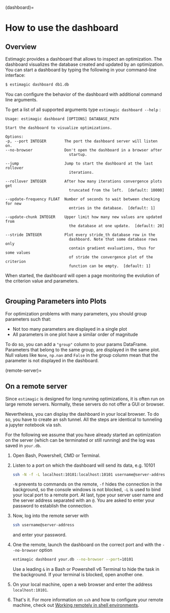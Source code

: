 (dashboard)=

# How to use the dashboard

## Overview

Estimagic provides a dashboard that allows to inspect an optimization. The dashboard
visualizes the database created and updated by an optimization. You can start a
dashboard by typing the following in your command-line interface:

```bash
$ estimagic dashboard db1.db
```

You can configure the behavior of the dashboard with additional command line arguments.

To get a list of all supported arguments type `estimagic dashboard --help` :

```
Usage: estimagic dashboard [OPTIONS] DATABASE_PATH

Start the dashboard to visualize optimizations.

Options:
-p, --port INTEGER        The port the dashboard server will listen on.
--no-browser              Don't open the dashboard in a browser after
                            startup.

--jump                    Jump to start the dashboard at the last rollover
                            iterations.

--rollover INTEGER        After how many iterations convergence plots get
                            truncated from the left.  [default: 10000]

--update-frequency FLOAT  Number of seconds to wait between checking for new
                            entries in the database.  [default: 1]

--update-chunk INTEGER    Upper limit how many new values are updated from
                            the database at one update.  [default: 20]

--stride INTEGER          Plot every stride_th database row in the
                            dashboard. Note that some database rows only
                            contain gradient evaluations, thus for some values
                            of stride the convergence plot of the criterion
                            function can be empty.  [default: 1]
```

When started, the dashboard will open a page monitoring the evolution of the criterion
value and parameters.

```{image} ../../_static/images/dashboard.gif
```

## Grouping Parameters into Plots

For optimization problems with many parameters, you should group parameters such that:

- Not too many parameters are displayed in a single plot
- All parameters in one plot have a similar order of magnitude

To do so, you can add a `"group"` column to your params DataFrame. Parameters that
belong to the same group, are displayed in the same plot. Null values like `None`,
`np.nan` and `False` in the group column mean that the parameter is not displayed in the
dashboard.

(remote-server)=

## On a remote server

Since `estimagic` is designed for long running optimizations, it is often run on large
remote servers. Normally, these servers do not offer a GUI or browser.

Nevertheless, you can display the dashboard in your local browser. To do so, you have to
create an ssh tunnel. All the steps are identical to tunneling a jupyter notebook via
ssh.

For the following we assume that you have already started an optimization on the server
(which can be terminated or still running) and the log was saved in `your.db`.

1. Open Bash, Powershell, CMD or Terminal.

1. Listen to a port on which the dashboard will send its data, e.g. 10101

   ```bash
   ssh -N -f -L localhost:10101:localhost:10101 username@server-address
   ```

   `-N` prevents to commands on the remote, `-f` hides the connection in the background,
   so the console windows is not blocked, `-L` is used to bind your local port to a
   remote port. At last, type your server user name and the server address separated
   with an `@`. You are asked to enter your password to establish the connection.

1. Now, log into the remote server with

   ```bash
   ssh username@server-address
   ```

   and enter your password.

1. One the remote, launch the dashboard on the correct port and with the `--no-browser`
   option

   ```bash
   estimagic dashboard your.db --no-browser --port=10101
   ```

   Use a leading `&` in a Bash or Powershell v6 Terminal to hide the task in the
   background. If your terminal is blocked, open another one.

1. On your local machine, open a web browser and enter the address `localhost:10101`.

1. That's it. For more information on `ssh` and how to configure your remote machine,
   check out
   [Working remotely in shell environments](https://github.com/OpenSourceEconomics/ose-meetup/blob/master/material/2019_08_20/17_shell_remote.pdf).
